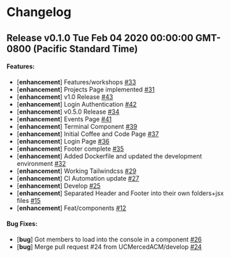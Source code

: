 # Changelog

## Release v0.1.0 Tue Feb 04 2020 00:00:00 GMT-0800 (Pacific Standard Time)

#### Features:

- [**enhancement**] Features/workshops [#33](https://github.com/UCMercedACM/Chapter-Website/pull/33)
- [**enhancement**] Projects Page implemented [#31](https://github.com/UCMercedACM/Chapter-Website/pull/31)
- [**enhancement**] v1.0 Release [#43](https://github.com/UCMercedACM/Chapter-Website/pull/43)
- [**enhancement**] Login Authentication [#42](https://github.com/UCMercedACM/Chapter-Website/pull/42)
- [**enhancement**] v0.5.0 Release [#34](https://github.com/UCMercedACM/Chapter-Website/pull/34)
- [**enhancement**] Events Page [#41](https://github.com/UCMercedACM/Chapter-Website/pull/41)
- [**enhancement**] Terminal Component [#39](https://github.com/UCMercedACM/Chapter-Website/pull/39)
- [**enhancement**] Initial Coffee and Code Page [#37](https://github.com/UCMercedACM/Chapter-Website/pull/37)
- [**enhancement**] Login Page [#36](https://github.com/UCMercedACM/Chapter-Website/pull/36)
- [**enhancement**] Footer complete [#35](https://github.com/UCMercedACM/Chapter-Website/pull/35)
- [**enhancement**] Added Dockerfile and updated the development environment [#32](https://github.com/UCMercedACM/Chapter-Website/pull/32)
- [**enhancement**] Working Tailwindcss [#29](https://github.com/UCMercedACM/Chapter-Website/pull/29)
- [**enhancement**] CI Automation update [#27](https://github.com/UCMercedACM/Chapter-Website/pull/27)
- [**enhancement**] Develop [#25](https://github.com/UCMercedACM/Chapter-Website/pull/25)
- [**enhancement**] Separated Header and Footer into their own folders+jsx files [#15](https://github.com/UCMercedACM/Chapter-Website/pull/15)
- [**enhancement**] Feat/components [#12](https://github.com/UCMercedACM/Chapter-Website/pull/12)

#### Bug Fixes:

- [**bug**] Got members to load into the console in a component [#26](https://github.com/UCMercedACM/Chapter-Website/pull/26)
- [**bug**] Merge pull request #24 from UCMercedACM/develop [#24](https://github.com/UCMercedACM/Chapter-Website/pull/24)
